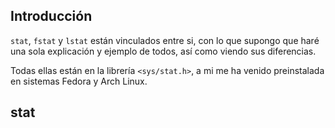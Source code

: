 ## Introducción

`stat`, `fstat` y `lstat` están vinculados entre si, con lo que supongo que haré una sola explicación y ejemplo de todos, así como viendo sus diferencias.

Todas ellas están en la librería `<sys/stat.h>`, a mi me ha venido preinstalada en sistemas Fedora y Arch Linux.
## stat